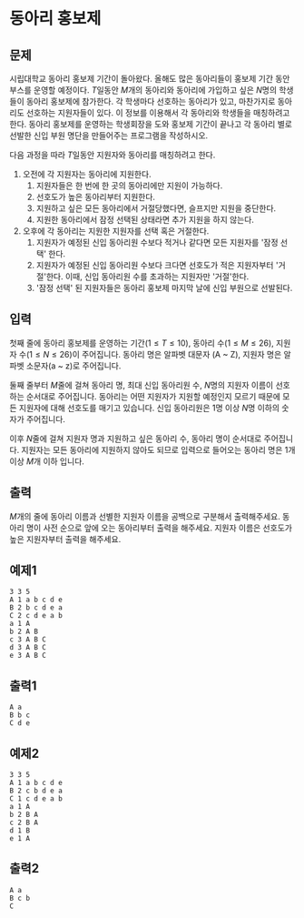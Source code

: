 # 동아리 홍보제

## 문제

 시립대학교 동아리 홍보제 기간이 돌아왔다. 올해도 많은 동아리들이 홍보제 기간 동안 부스를 운영할 예정이다. $T$일동안 $M$개의 동아리와 동아리에 가입하고 싶은 $N$명의 학생들이 동아리 홍보제에 참가한다. 각 학생마다 선호하는 동아리가 있고, 마찬가지로 동아리도 선호하는 지원자들이 있다. 이 정보를 이용해서 각 동아리와 학생들을 매칭하려고 한다. 동아리 홍보제를 운영하는 학생회장을 도와 홍보제 기간이 끝나고 각 동아리 별로 선발한 신입 부원 명단을 만들어주는 프로그램을 작성하시오.

다음 과정을 따라 $T$일동안 지원자와 동아리를 매칭하려고 한다.

1. 오전에 각 지원자는 동아리에 지원한다.
   1. 지원자들은 한 번에 한 곳의 동아리에만 지원이 가능하다.
   2. 선호도가 높은 동아리부터 지원한다.
   3. 지원하고 싶은 모든 동아리에서 거절당했다면, 슬프지만 지원을 중단한다.
   4. 지원한 동아리에서 잠정 선택된 상태라면 추가 지원을 하지 않는다.
2. 오후에 각 동아리는 지원한 지원자를 선택 혹은 거절한다.
   1. 지원자가 예정된 신입 동아리원 수보다 적거나 같다면 모든 지원자를 '잠정 선택' 한다.
   2. 지원자가 예정된 신입 동아리원 수보다 크다면 선호도가 적은 지원자부터 '거절'한다. 이때, 신입 동아리원 수를 초과하는 지원자만 '거절'한다.
   3. '잠정 선택' 된 지원자들은 동아리 홍보제 마지막 날에 신입 부원으로 선발된다.

## 입력

 첫째 줄에 동아리 홍보제를 운영하는 기간$(1 \leq T \leq 10)$, 동아리 수$(1 \leq M \leq 26)$, 지원자 수$(1 \leq N \leq 26)$이 주어집니다. 동아리 명은 알파벳 대문자 (A ~ Z), 지원자 명은 알파벳 소문자(a ~ z)로 주어집니다.

 둘째 줄부터 $M$줄에 걸쳐 동아리 명, 최대 신입 동아리원 수, $N$명의 지원자 이름이 선호하는 순서대로 주어집니다. 동아리는 어떤 지원자가 지원할 예정인지 모르기 때문에 모든 지원자에 대해 선호도를 매기고 있습니다. 신입 동아리원은 $1$명 이상 $N$명 이하의 숫자가 주어집니다.

이후 $N$줄에 걸쳐 지원자 명과 지원하고 싶은 동아리 수, 동아리 명이 순서대로 주어집니다. 지원자는 모든 동아리에 지원하지 않아도 되므로 입력으로 들어오는 동아리 명은 $1$개 이상 $M$개 이하 입니다.

## 출력

$M$개의 줄에 동아리 이름과 선별한 지원자 이름을 공백으로 구분해서 출력해주세요. 동아리 명이 사전 순으로 앞에 오는 동아리부터 출력을 해주세요. 지원자 이름은 선호도가 높은 지원자부터 출력을 해주세요.

## 예제1

```
3 3 5
A 1 a b c d e
B 2 b c d e a
C 2 c d e a b
a 1 A
b 2 A B
c 3 A B C
d 3 A B C
e 3 A B C
```

## 출력1

```
A a
B b c
C d e
```

## 예제2

```
3 3 5
A 1 a b c d e
B 2 c b d e a
C 1 c d e a b
a 1 A
b 2 B A
c 2 B A
d 1 B
e 1 A
```

## 출력2

```
A a
B c b
C
```

